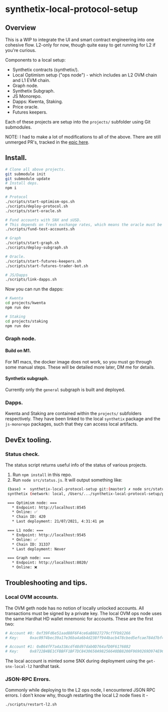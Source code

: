 # synthetix-local-protocol-setup

## Overview

This is a WIP to integrate the UI and smart contract engineering into one cohesive flow. L2-only for now, though quite easy to get running for L2 if you're curious.

Components to a local setup:

 * Synthetix contracts (synthetix/).
 * Local Optimism setup ("ops node") - which includes an L2 OVM chain and L1 EVM chain.
 * Graph node.
 * Synthetix Subgraph.
 * JS Monorepo.
 * Dapps: Kwenta, Staking.
 * Price oracle.
 * Futures keepers.

Each of these projects are setup into the `projects/` subfolder using Git submodules. 

NOTE: I had to make a lot of modifications to all of the above. There are still unmerged PR's, tracked in the [epic here](https://github.com/Synthetixio/issues/issues/209).

## Install.

```sh
# Clone all above projects.
git submodule init
git submodule update
# Install deps.
npm i

# Protocol
./scripts/start-optimism-ops.sh
./scripts/deploy-protocol.sh
./scripts/start-oracle.sh

# Fund accounts with SNX and sUSD.
# This depends on fresh exchange rates, which means the oracle must be started beforehand.
./scripts/fund-test-accounts.sh

# Graph
./scripts/start-graph.sh
./scripts/deploy-subgraph.sh

# Oracle.
./scripts/start-futures-keepers.sh
./scripts/start-futures-trader-bot.sh

# JS/Dapps
./scripts/link-dapps.sh
```

Now you can run the dapps:

```sh
# Kwenta
cd projects/kwenta
npm run dev

# Staking
cd projects/staking
npm run dev
```

### Graph node.

#### Build on M1.

For M1 macs, the docker image does not work, so you must go through some manual steps. These will be detailed more later, DM me for details.

#### Synthetix subgraph.

Currently only the `general` subgraph is built and deployed.

### Dapps.

Kwenta and Staking are contained within the `projects/` subfolders respectively. They have been linked to the local `synthetix` package and the `js-monorepo` packages, such that they can access local artifacts.

## DevEx tooling.

### Status check.

The status script returns useful info of the status of various projects.

 1. Run `npm install` in this repo.
 2. Run `node src/status.js`. It will output something like: 

   ```sh
    (base) ➜  synthetix-local-protocol-setup git:(master) ✗ node src/status.js
    synthetix (network: local, /Users/.../synthetix-local-protocol-setup/projects/synthetix)

    === Optimism node: ===
      * Endpoint: http://localhost:8545
      * Online: ✅
      * Chain ID: 420
      * Last deployment: 21/07/2021, 4:31:41 pm

    === L1 node: ===
      * Endpoint: http://localhost:9545
      * Online: ✅
      * Chain ID: 31337
      * Last deployment: Never

    === Graph node: ===
      * Endpoint: http://localhost:8020/
      * Online: ❌
   ```


## Troubleshooting and tips.

### Local OVM accounts.

The OVM geth node has no notion of locally unlocked accounts. All transactions must be signed by a private key. The local OVM ops node uses the same Hardhat HD wallet mnemonic for accounts. These are the first two:

```sh
# Account #0: 0xf39Fd6e51aad88F6F4ce6aB8827279cffFb92266
# Key:     0xac0974bec39a17e36ba4a6b4d238ff944bacb478cbed5efcae784d7bf4f2ff80

# Account #1: 0xB64fF7a4a33Acdf48d97dab0D764afD0F6176882
# Key:     0x8722B4BE1CFBBFF1BF7DC8430650A98256640DB8200F9690269D974E96CC52C3
```

The local account is minted some SNX during deployment using the `get-snx-local-l2` hardhat task.

### JSON-RPC Errors.

Commonly while deploying to the L2 ops node, I encountered JSON RPC errors. I don't know why, though restarting the local L2 node fixes it -

```sh
./scripts/restart-l2.sh
```